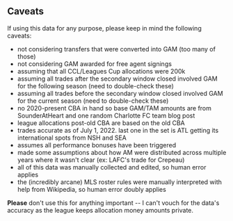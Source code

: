 Caveats
---

If using this data for any purpose, please keep in mind the following caveats:

- not considering transfers that were converted into GAM (too many of those)
- not considering GAM awarded for free agent signings
- assuming that all CCL/Leagues Cup allocations were 200k
- assuming all trades after the secondary window closed involved GAM for the following season (need to double-check these)
- assuming all trades before the secondary window closed involved GAM for the current season (need to double-check these)
- no 2020-present CBA in hand so base GAM/TAM amounts are from SounderAtHeart and one random Charlotte FC team blog post
- league allocations post-old CBA are based on the old CBA
- trades accurate as of July 1, 2022. last one in the set is ATL getting its international spots from NSH and SEA
- assumes all performance bonuses have been triggered
- made some assumptions about how AM were distributed across multiple years where it wasn't clear (ex: LAFC's trade for Crepeau)
- all of this data was manually collected and edited, so human error applies
- the (incredibly arcane) MLS roster rules were manually interpreted with help from Wikipedia, so human error doubly applies

**Please** don't use this for anything important -- I can't vouch for the data's accuracy as the league keeps allocation money amounts private.